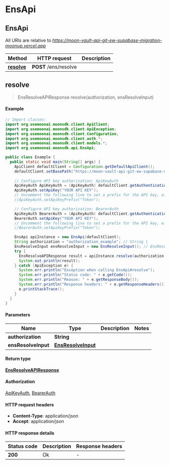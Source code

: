 # EnsApi

## EnsApi

All URIs are relative to _https://moon-vault-api-git-ew-supabase-migration-moonup.vercel.app_

| Method                           | HTTP request          | Description |
| -------------------------------- | --------------------- | ----------- |
| [**resolve**](ensapi.md#resolve) | **POST** /ens/resolve |             |

## **resolve**

> EnsResolveAPIResponse resolve(authorization, ensResolveInput)

#### Example

```java
// Import classes:
import org.usemoonai.moonsdk.client.ApiClient;
import org.usemoonai.moonsdk.client.ApiException;
import org.usemoonai.moonsdk.client.Configuration;
import org.usemoonai.moonsdk.client.auth.*;
import org.usemoonai.moonsdk.client.models.*;
import org.usemoonai.moonsdk.api.EnsApi;

public class Example {
  public static void main(String[] args) {
    ApiClient defaultClient = Configuration.getDefaultApiClient();
    defaultClient.setBasePath("https://moon-vault-api-git-ew-supabase-migration-moonup.vercel.app");
    
    // Configure API key authorization: ApiKeyAuth
    ApiKeyAuth ApiKeyAuth = (ApiKeyAuth) defaultClient.getAuthentication("ApiKeyAuth");
    ApiKeyAuth.setApiKey("YOUR API KEY");
    // Uncomment the following line to set a prefix for the API key, e.g. "Token" (defaults to null)
    //ApiKeyAuth.setApiKeyPrefix("Token");

    // Configure API key authorization: BearerAuth
    ApiKeyAuth BearerAuth = (ApiKeyAuth) defaultClient.getAuthentication("BearerAuth");
    BearerAuth.setApiKey("YOUR API KEY");
    // Uncomment the following line to set a prefix for the API key, e.g. "Token" (defaults to null)
    //BearerAuth.setApiKeyPrefix("Token");

    EnsApi apiInstance = new EnsApi(defaultClient);
    String authorization = "authorization_example"; // String | 
    EnsResolveInput ensResolveInput = new EnsResolveInput(); // EnsResolveInput | 
    try {
      EnsResolveAPIResponse result = apiInstance.resolve(authorization, ensResolveInput);
      System.out.println(result);
    } catch (ApiException e) {
      System.err.println("Exception when calling EnsApi#resolve");
      System.err.println("Status code: " + e.getCode());
      System.err.println("Reason: " + e.getResponseBody());
      System.err.println("Response headers: " + e.getResponseHeaders());
      e.printStackTrace();
    }
  }
}
```

#### Parameters

| Name                | Type                                      | Description | Notes |
| ------------------- | ----------------------------------------- | ----------- | ----- |
| **authorization**   | **String**                                |             |       |
| **ensResolveInput** | [**EnsResolveInput**](ensresolveinput.md) |             |       |

#### Return type

[**EnsResolveAPIResponse**](ensresolveapiresponse.md)

#### Authorization

[ApiKeyAuth](./#ApiKeyAuth), [BearerAuth](./#BearerAuth)

#### HTTP request headers

* **Content-Type**: application/json
* **Accept**: application/json

#### HTTP response details

| Status code | Description | Response headers |
| ----------- | ----------- | ---------------- |
| **200**     | Ok          | -                |
